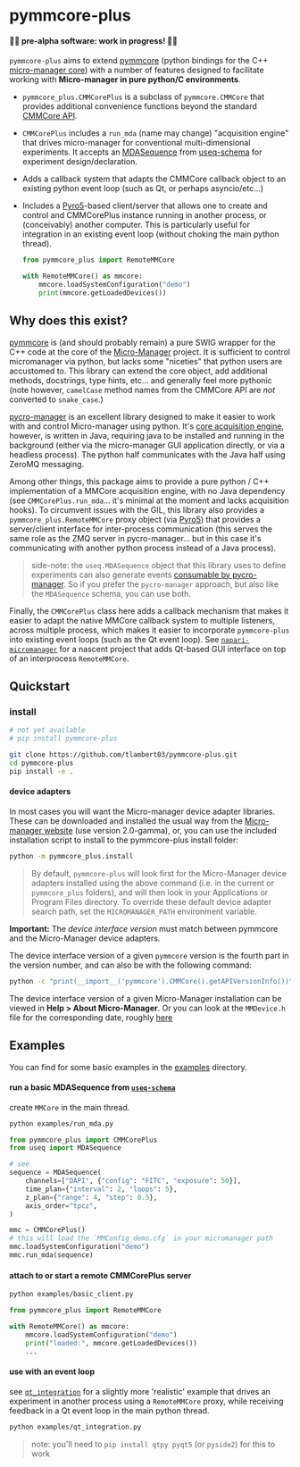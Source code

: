 # pymmcore-plus

#### 🧪🧪 pre-alpha software: work in progress!  🧪🧪

`pymmcore-plus` aims to extend [pymmcore](https://github.com/micro-manager/pymmcore) (python bindings for the C++ [micro-manager core](https://github.com/micro-manager/mmCoreAndDevices/)) with a number of features designed to facilitate working with **Micro-manager in pure python/C environments**.

- `pymmcore_plus.CMMCorePlus` is a subclass of `pymmcore.CMMCore` that provides additional convenience functions beyond the standard [CMMCore API](https://javadoc.scijava.org/Micro-Manager-Core/mmcorej/CMMCore.html).
- `CMMCorePlus` includes a `run_mda` (name may change) "acquisition engine" that drives micro-manager for conventional multi-dimensional experiments. It accepts an [MDASequence](https://github.com/tlambert03/useq-schema#mdasequence) from [useq-schema](https://github.com/tlambert03/useq-schema) for experiment design/declaration.
- Adds a callback system that adapts the CMMCore callback object to an existing python event loop (such as Qt, or perhaps asyncio/etc...)
- Includes a [Pyro5](https://pyro5.readthedocs.io/en/latest/)-based client/server that allows one to create and control and CMMCorePlus instance running in another process, or (conceivably) another computer.  This is particularly useful for integration in an existing event loop (without choking the main python thread).

  ```py
  from pymmcore_plus import RemoteMMCore

  with RemoteMMCore() as mmcore:
      mmcore.loadSystemConfiguration("demo")
      print(mmcore.getLoadedDevices())
  ```

## Why does this exist?

[pymmcore](https://github.com/micro-manager/pymmcore) is (and should probably
remain) a pure SWIG wrapper for the C++ code at the core of the
[Micro-Manager](https://github.com/micro-manager/mmCoreAndDevices/) project.  It
is sufficient to control micromanager via python, but lacks some "niceties" that
python users are accustomed to.  This library can extend the core object, add
additional methods, docstrings, type hints, etc... and generally feel more
pythonic (note however, `camelCase` method names from the CMMCore API are *not*
converted to `snake_case`.)

[pycro-manager](https://github.com/micro-manager/pycro-manager) is an excellent
library designed to make it easier to work with and control Micro-manager using
python.  It's [core acquisition
engine](https://github.com/micro-manager/AcqEngJ), however, is written in Java, requiring java to be installed and running in the background (either via
the micro-manager GUI application directly, or via a headless process).  The
python half communicates with the Java half using ZeroMQ messaging.

Among other things, this package aims to provide a pure python / C++
implementation of a MMCore acquisition engine, with no Java dependency (see
`CMMCorePlus.run_mda`... it's minimal at the moment and lacks acquisition
hooks). To circumvent issues with the GIL, this library also provides a
`pymmcore_plus.RemoteMMCore` proxy object (via
[Pyro5](https://github.com/irmen/Pyro5)) that provides a server/client interface
for inter-process communication (this serves the same role as the ZMQ server in
pycro-manager... but in this case it's communicating with another python process
instead of a Java process).

> side-note: the `useq.MDASequence` object that this library uses to define
> experiments can also generate events [consumable by
> pycro-manager](https://github.com/tlambert03/useq-schema#example-mdasequence-usage).
> So if you prefer the `pycro-manager` approach, but also like the `MDASequence`
> schema, you can use both.

Finally, the `CMMCorePlus` class here adds a callback mechanism that makes it
easier to adapt the native MMCore callback system to multiple listeners, across
multiple process, which makes it easier to incorporate `pymmcore-plus` into
existing event loops (such as the Qt event loop).  See
[`napari-micromanager`](https://github.com/tlambert03/napari-micromanager) for a
nascent project that adds Qt-based GUI interface on top of an interprocess
`RemoteMMCore`.

## Quickstart

### install

```sh
# not yet available
# pip install pymmcore-plus

git clone https://github.com/tlambert03/pymmcore-plus.git
cd pymmcore-plus
pip install -e .
```

#### device adapters

In most cases you will want the Micro-manager device adapter libraries.  These
can be downloaded and installed the usual way from the [Micro-manager
website](https://micro-manager.org/wiki/Micro-Manager_Nightly_Builds) (use
version 2.0-gamma), or, you can use the included installation script to install
to the pymmcore-plus install folder:

```sh
python -m pymmcore_plus.install
```

> By default, `pymmcore-plus` will look first for the Micro-Manager device
> adapters installed using the above command (i.e. in the current or
> `pymmcore_plus` folders), and will then look in your Applications or Program
> Files directory.  To override these default device adapter search path, set the
> `MICROMANAGER_PATH` environment variable.

**Important:** The *device interface version* must match between pymmcore and the Micro-Manager device adapters.

The device interface version of a given `pymmcore` version is the fourth part in the version number, and can also be with the following command:

```sh
python -c "print(__import__('pymmcore').CMMCore().getAPIVersionInfo())"
```

The device interface version of a given Micro-Manager installation can be viewed in **Help > About Micro-Manager**.  Or you can look at the `MMDevice.h` file for the corresponding date, roughly [here](https://github.com/micro-manager/mmCoreAndDevices/blob/main/MMDevice/MMDevice.h#L30)

## Examples

You can find for some basic examples in the [examples](examples) directory.

#### run a basic MDASequence from [`useq-schema`](https://github.com/tlambert03/useq-schema)

create `MMCore` in the main thread.

```sh
python examples/run_mda.py
```

```python
from pymmcore_plus import CMMCorePlus
from useq import MDASequence

# see
sequence = MDASequence(
    channels=["DAPI", {"config": "FITC", "exposure": 50}],
    time_plan={"interval": 2, "loops": 5},
    z_plan={"range": 4, "step": 0.5},
    axis_order="tpcz",
)

mmc = CMMCorePlus()
# this will load the `MMConfig_demo.cfg` in your micromanager path
mmc.loadSystemConfiguration("demo")
mmc.run_mda(sequence)
```

#### attach to or start a remote CMMCorePlus server


```sh
python examples/basic_client.py
```

```python
from pymmcore_plus import RemoteMMCore

with RemoteMMCore() as mmcore:
    mmcore.loadSystemConfiguration("demo")
    print("loaded:", mmcore.getLoadedDevices())
    ...
```

#### use with an event loop

see [`qt_integration`](examples/qt_integration.py) for a slightly more 'realistic'
example that drives an experiment in another process using a `RemoteMMCore` proxy,
while receiving feedback in a Qt event loop in the main python thread.

```sh
python examples/qt_integration.py
```

> note: you'll need to `pip install qtpy pyqt5` (or `pyside2`) for this to work
